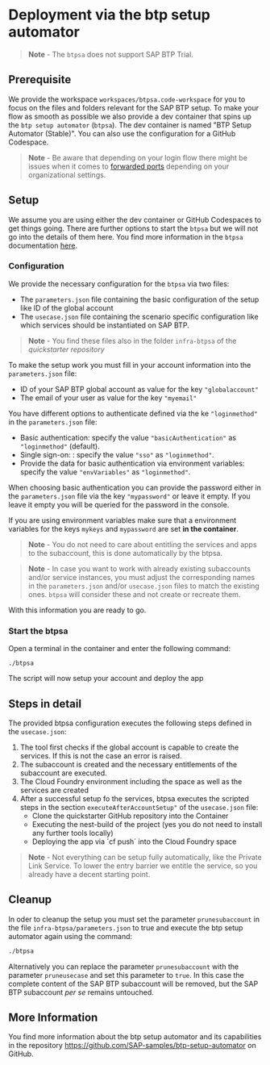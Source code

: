 # Deployment via the btp setup automator

> **Note** - The `btpsa` does not support SAP BTP Trial.

## Prerequisite

We provide the workspace `workspaces/btpsa.code-workspace` for you to focus on the files and folders relevant for the SAP BTP setup. To make your flow as smooth as possible we also provide a dev container that spins up the `btp setup automator` (`btpsa`). The dev container is named "BTP Setup Automator (Stable)". You can also use the configuration for a GitHub Codespace.

> **Note** - Be aware that depending on your login flow there might be issues when it comes to [forwarded ports](https://docs.github.com/en/codespaces/managing-codespaces-for-your-organization/restricting-the-visibility-of-forwarded-ports) depending on your organizational settings.

## Setup

We assume you are using either the dev container or GitHub Codespaces to get things going. There are further options to start the `btpsa` but we will not go into the details of them here. You find more information in the `btpsa` documentation [here](https://github.com/SAP-samples/btp-setup-automator/blob/main/docs/BASIC_SETUP.md).

### Configuration

We provide the necessary configuration for the `btpsa` via two files:

- The `parameters.json` file containing the basic configuration of the setup like ID of the global account
- The `usecase.json` file containing the scenario specific configuration like which services should be instantiated on SAP BTP.

> **Note** - You find these files also in the folder `infra-btpsa` of the *quickstarter repository*

To make the setup work you must fill in your account information into the `parameters.json` file:

- ID of your SAP BTP global account as value for the key `"globalaccount"`
- The email of your user as value for the key `"myemail"`

You have different options to authenticate defined via the ke `"loginmethod"` in the `parameters.json` file:

- Basic authentication: specify the value `"basicAuthentication"` as `"loginmethod"` (default).
- Single sign-on: : specify the value `"sso"` as `"loginmethod"`.
- Provide the data for basic authentication via environment variables: specify the value `"envVariables"` as `"loginmethod"`.

When choosing basic authentication you can provide the password either in the `parameters.json` file via the key `"mypassword"` or leave it empty. If you leave it empty you will be queried for the password in the console.

If you are using environment variables make sure that a environment variables for the keys `mykeys` and `mypassword` are set **in the container**.

> **Note** - You do not need to care about entitling the services and apps to the subaccount, this is done automatically by the btpsa.

> **Note** - In case you want to work with already existing subaccounts and/or service instances, you must adjust the corresponding names in the `parameters.json` and/or `usecase.json` files to match the existing ones. `btpsa` will consider these and not create or recreate them.

With this information you are ready to go.

### Start the btpsa

Open a terminal in the container and enter the following command:

```ash
./btpsa
```

The script will now setup your account and deploy the app

## Steps in detail

The provided btpsa configuration executes the following steps defined in the `usecase.json`:

1. The tool first checks if the global account is capable to create the services. If this is not the case an error is raised.
2. The subaccount is created and the necessary entitlements of the subaccount are executed.
3. The Cloud Foundry environment including the space as well as the services are created
4. After a successful setup fo the services, btpsa executes the scripted steps in the section `executeAfterAccountSetup"` of the `usecase.json` file:
   - Clone the quickstarter GitHub repository into the Container
   - Executing the nest-build of the project (yes you do not need to install any further tools locally)
   - Deploying the app via ´cf push´ into the Cloud Foundry space 

> **Note** - Not everything can be setup fully automatically, like the Private Link Service. To lower the entry barrier we entitle the service, so you already have a decent starting point.

## Cleanup

In oder to cleanup the setup you must set the parameter `prunesubaccount` in the file `infra-btpsa/parameters.json` to true and execute the btp setup automator again using the command:

```bash
./btpsa
```

Alternatively you can replace the parameter `prunesubaccount` with the parameter `pruneusecase` and set this parameter to `true`. In this case the complete content of the SAP BTP subaccount will be removed, but the SAP BTP subaccount *per se* remains untouched.

## More Information

You find more information about the btp setup automator and its capabilities in the repository <https://github.com/SAP-samples/btp-setup-automator> on GitHub.
